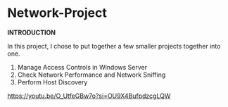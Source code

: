# Network-Project

**INTRODUCTION**

In this project, I chose to put together a few smaller projects together into one. 
1. Manage Access Controls in Windows Server
2. Check Network Performance and Network Sniffing
3. Perform Host Discovery

https://youtu.be/O_UtfeGBw7o?si=OU9X4BufpdzcgLQW
